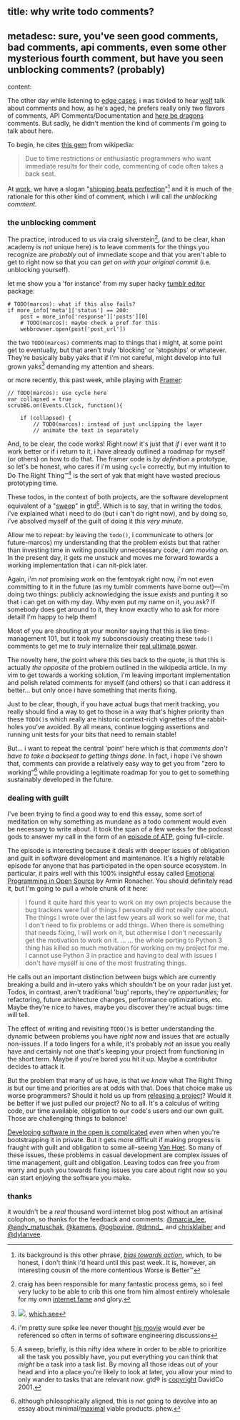 title: why write todo comments?
-
metadesc: sure, you've seen good comments, bad comments, api comments, even some other mysterious fourth comment, but have you seen unblocking comments? (probably)
-
content:

The other day while listening to [edge cases](http://edgecasesshow.com/111-here-be-dragons-style-comments.html), i was tickled to hear [wolf](http://twitter.com/rentzsch) talk about comments and how, as he's aged, he prefers really only two flavors of comments, API Comments/Documentation and [here be dragons](http://en.wikipedia.org/wiki/Here_be_dragons) comments. But sadly, he didn't mention the kind of comments i'm going to talk about here.

To begin, he cites [this gem](http://en.wikipedia.org/wiki/Best_coding_practices#Commenting) from wikipedia:

>Due to time restrictions or enthusiastic programmers who want immediate results for their code, commenting of code often takes a back seat.

At [work](http://www.khanacademy.org/careers), we have a slogan "[shipping beats perfection](http://bjk5.com/post/60760280107/shipping-beats-perfection-explained)"[^sbp] and it is much of the rationale for this other kind of comment, which i will call *the unblocking comment.*

[^sbp]: its background is this other phrase, *[bias towards action](https://dschool.stanford.edu/groups/k12/wiki/548fb/Bias_Toward_Action.html)*, which, to be honest, i don't think i'd heard until this past week. It is, however, an interesting cousin of the more contentious Worse is Better™[^wib]

### the unblocking comment

The practice, introduced to us via craig silverstein[^csilvers], (and to be clear, khan academy is *not* unique here) is to leave comments for the things you recognize are *probably* out of immediate scope and that you aren't able to get to right now so that you can *get on with your original commit* (i.e. unblocking yourself).

[^csilvers]: craig has been responsible for many fantastic process gems, so i feel very lucky to be able to crib this one from him almost entirely wholesale for my own [internet fame](https://www.youtube.com/watch?v=xdhLQCYQ-nQ) and glory.

let me show you a 'for instance' from my super hacky [tumblr editor](https://github.com/nsfmc/stumblr) package:

<pre><code class="language-python"># TODO(marcos): what if this also fails?
if more_info['meta']['status'] == 200:
    post = more_info['response']['posts'][0]
    # TODO(marcos): maybe check a pref for this
    webbrowser.open(post['post_url'])
</code></pre>

the two `TODO(marcos)` comments map to things that i might, at some point get to eventually, but that aren't truly 'blocking' or 'stopships' or whatever. They're basically baby yaks that if i'm not careful, might develop into full grown yaks[^yakshaving] demanding my attention and shears.

[^yakshaving]: ![](@pathmalcolm-in-the-middle.gif), [which see](http://raganwald.com/2014/02/28/a-programmers-story.html)

or more recently, this past week, while playing with [Framer](http://github.com/koenbok/Framer):

<pre><code class="language-javascript">// TODO(marcos): use cycle here
var collapsed = true
scrubBG.on(Events.Click, function(){

    if (collapsed) {
        // TODO(marcos): instead of just unclipping the layer
        // animate the text in separately
</code></pre>

And, to be clear, the code works! Right now! it's just that *if* i ever want it to work better or if i return to it, i have already outlined a roadmap for myself (or others) on how to do that. The framer code is *by definition* a prototype, so let's be honest, who cares if i'm using `cycle` correctly, but my intuition to Do The Right Thing™[^dtrt] is the sort of yak that might have wasted precious prototyping time.

[^dtrt]: i'm pretty sure spike lee never thought [his movie](http://en.wikipedia.org/wiki/Do_the_Right_Thing) would ever be referenced so often in terms of software engineering discussions

These todos, in the context of both projects, are the software development equivalent of a "[sweep](http://www.43folders.com/2006/07/24/b2gtd-mind-sweep)" in gtd[^gtd]. Which is to say, that in writing the todos, i've explained what i need to do (but i can't do right now), and by doing so, i've absolved myself of the guilt of doing it *this very minute.*

Allow me to repeat: by leaving the `todo()`, i communicate to others (or future-marcos) my understanding that the problem exists but that rather than investing time in writing possibly unneccessary code, *i am moving on.* In the present day, it gets me unstuck and moves me forward towards a working implementation that i can nit-pick later. 

Again, i'm *not* promising work on the femtoyak right now, i'm not even committing to it in the future (as my tumblr comments have borne out)—i'm doing two things: publicly acknowledging the issue *exists* and punting it so that i can get on with my day. Why even put my name on it, you ask? If somebody does get around to it, they know exactly who to ask for more detail! I'm happy to help them!

Most of you are shouting at your monitor saying that this is like time-management 101, but it took my subconsciously creating these `todo()` comments to get me to *truly* internalize their [real ultimate power](http://en.wikipedia.org/wiki/Real_Ultimate_Power).

[^gtd]: A sweep, briefly, is this nifty idea where in order to be able to prioritize all the task you possibly have, you put everything you can think that *might* be a task into a task list. By moving all those ideas out of your head and into a place you're likely to look at later, you allow your mind to only wander to tasks that are relevant *now.* gtd® is [copyright](http://www.5by5.tv/b2w) DavidCo 2001. 

The novelty here, the point where this ties back to the quote, is that this is actually *the opposite* of the problem outlined in the wikipedia article. In my vim to get towards a working solution, i'm leaving important implementation and polish related comments for myself (and others) so that i can address it better... but only once i have something that merits fixing.

Just to be clear, though, if you have actual bugs that merit tracking, you really should find a way to get to those in a way that's higher priority than these `TODO()`s which really are historic context-rich vignettes of the rabbit-holes you've avoided. By all means, continue logging assertions and running unit tests for your bits that need to remain stable!

But... i want to repeat the central 'point' here which is that *comments don't have to take a backseat to getting things done*. In fact, i hope i've shown that, comments can provide a relatively easy way to get you from "zero to working"[^mvp] while providing a legitimate roadmap for you to get to something sustainably developed in the future.


[^mvp]: although philosophically aligned, this is *not* going to devolve into an essay about minimal/[maximal](http://www.allenpike.com/2013/maximum-viable-products/) viable products. phew.


### dealing with guilt

I've been trying to find a good way to end this essay, some sort of meditation on why something as mundane as a todo comment would even be necessary to write about. It took the span of a few weeks for the podcast gods to answer my call in the form of an [episode of ATP](http://atp.fm/episodes/95), going full-circle.

The episode is interesting because it deals with deeper issues of obligation and guilt in software development and maintenance. It's a highly relatable episode for anyone that has participated in the open source ecosystem. In particular, it pairs well with this 100% insightful essay called [Emotional Programming in Open Source](http://lucumr.pocoo.org/2013/11/28/emotional-programming/) by Armin Ronacher. You should definitely read it, but I'm going to pull a whole chunk of it here:

> I found it quite hard this year to work on my own projects because the bug trackers were full of things I personally did not really care about. The things I wrote over the last few years all work so well for me, that I don't need to fix problems or add things. When there is something that needs fixing, I will work on it, but otherwise I don't necessarily get the motivation to work on it.
> ...
> ... the whole porting to Python 3 thing has killed so much motivation for working on my project for me. I cannot use Python 3 in practice and having to deal with issues I don't have myself is one of the most frustrating things.

He calls out an important distinction between bugs which are currently breaking a build and in-utero yaks which shouldn't be on your radar just yet. Todos, in contrast, aren't traditional 'bug' reports, they're *opportunities;* for refactoring, future architecture changes, performance optimizations, etc. Maybe they're nice to haves, maybe you discover they're actual bugs: time will tell.

The effect of writing and revisiting `TODO()`s is better understanding the dynamic between problems you have *right now* and issues that are actually non-issues. If a todo lingers for a while, it's probably *not* an issue you really have and certainly not one that's keeping your project from functioning in the short term. Maybe if you're bored you hit it up. Maybe a contributor decides to attack it.

But the problem that many of us have, is that *we know* what The Right Thing *is* but our time and priorities are at odds with that. Does that choice make us worse programmers? Should it hold us up from [releasing a project](https://news.ycombinator.com/item?id=8132939)? Would it be better if we just pulled our project? No to all. It's a calculus of writing code, our time available, obligation to our code's users and our own guilt. Those are challenging things to balance!

[Developing software in the open is complicated](https://www.youtube.com/watch?v=0SARbwvhupQ) *even* when when you're bootstrapping it in private. But it gets more difficult if making progress is fraught with guilt and obligation to some all-seeing [Van Hœt](https://twitter.com/karlvanhoet). So many of these issues, these problems in casual development are complex issues of time management, guilt and obligation. Leaving todos can free you from worry and push you towards fixing issues you care about right now so you can start enjoying the software you make. 

[^wib]: If you avoided that link soup but want to explore a decades old religious war, the idea is effectively '[worse is better](http://www.jwz.org/doc/worse-is-better.html).' In our case, it's more problematic to indefinitely hold back a feature that can have a better effect now because "it's not totally polished." Most importantly, it's admitting that getting bogged down in details doesn't always get you closer to the end result, and at worst, gets you farther from it. This isn't a hard and fast truth, some things *do* deserve more time, more attention, more care and craft. It's up to you, the reader, to determine which things merit that in favor of shipping a benefit to others *now.* I don't know of a good way to explain when that's an appropriate choice to make because *it totally depends on your situation.*

### thanks

it wouldn't be a *real* thousand word internet blog post without an artisinal colophon, so thanks for the feedback and comments: [@marcia_lee](http://twitter.com/marcia_lee), [@andy_matuschak](http://twitter.com/andy_matuschak), [@kamens](http://twitter.com/kamens), [@pgbovine](http://twitter.com/pgbovine), [@dmnd_](http://twitter.com/dmnd_), and [chrisklaiber](https://github.com/chrisklaiber) and [@dylanvee](https://twitter.com/dylanvee).
